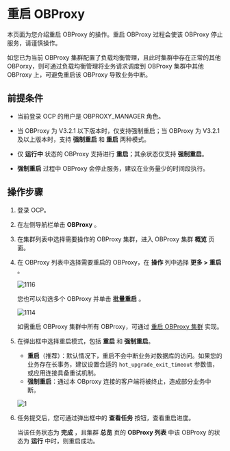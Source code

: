# 重启 OBProxy

本页面为您介绍重启 OBProxy 的操作。重启 OBProxy 过程会使该 OBProxy 停止服务，请谨慎操作。

如您已为当前 OBProxy 集群配置了负载均衡管理，且此时集群中存在正常的其他 OBPorxy，则可通过负载均衡管理将业务请求调度到 OBProxy 集群中其他 OBProxy 上，可避免重启该 OBProxy 导致业务中断。

## 前提条件

* 当前登录 OCP 的用户是 OBPROXY_MANAGER 角色。

* 当 OBProxy 为 V3.2.1 以下版本时，仅支持强制重启；当 OBProxy 为 V3.2.1 及以上版本时，支持 **强制重启** 和 **重启** 两种模式。

* 仅 **运行中** 状态的 OBProxy 支持进行 **重启**；其余状态仅支持 **强制重启**。

* **强制重启** 过程中 OBProxy 会停止服务，建议在业务量少的时间段执行。

## 操作步骤

1. 登录 OCP。

2. 在左侧导航栏单击 **OBProxy** 。

3. 在集群列表中选择需要操作的 OBProxy 集群，进入 OBProxy 集群 **概览** 页面。

4. 在 OBProxy 列表中选择需要重启的 OBProxy，在 **操作** 列中选择 **更多 > 重启** 。

   ![1116](https://obbusiness-private.oss-cn-shanghai.aliyuncs.com/doc/img/ocp/422/%E9%87%8D%E5%90%AFobproxy.png)

   您也可以勾选多个 OBProxy 并单击 **批量重启** 。

   ![1114](https://obbusiness-private.oss-cn-shanghai.aliyuncs.com/doc/img/ocp/422/%E6%89%B9%E9%87%8F%E9%87%8D%E5%90%AFobproxy.png)

   如需重启 OBProxy 集群中所有 OBProxy，可通过 [重启 OBProxy 集群](../300.manage-a-obproxy-cluster/700.restarts-all-obproxy-nodes-in-the-obproxy-cluster.md) 实现。

5. 在弹出框中选择重启模式，包括 **重启** 和 **强制重启**。

   * **重启**（推荐）：默认情况下，重启不会中断业务对数据库的访问。如果您的业务存在长事务，建议设置合适的 `hot_upgrade_exit_timeout` 参数值，或应用连接具备重试机制。
   * **强制重启**：通过本 OBproxy 连接的客户端将被终止，造成部分业务中断。

   ![1](https://obbusiness-private.oss-cn-shanghai.aliyuncs.com/doc/img/ocp/421/%E9%87%8D%E5%90%AFobproxy%E9%9B%86%E7%BE%A4.png)

6. 任务提交后，您可通过弹出框中的 **查看任务** 按钮，查看重启进度。

   当该任务状态为 **完成** ，且集群 **总览** 页的 **OBProxy 列表** 中该 OBProxy 的状态为 **运行** 中时，则重启成功。

